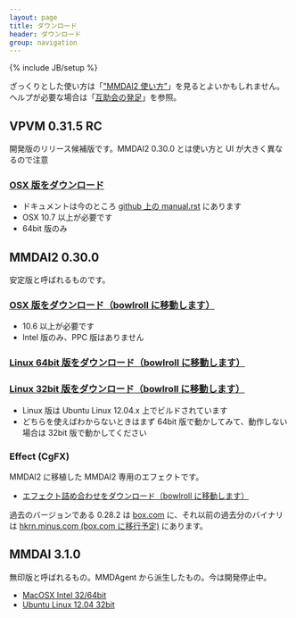 ```yaml
---
layout: page
title: ダウンロード
header: ダウンロード
group: navigation
---
```

{% include JB/setup %}

ざっくりとした使い方は「["MMDAI2 使い方"](http://ch.nicovideo.jp/MMDAI/blomaga/ar37961)」を見るとよいかもしれません。ヘルプが必要な場合は「[互助会の発足](http://ch.nicovideo.jp/MMDAI/blomaga/ar140129)」を参照。

VPVM 0.31.5 RC
--------------

開発版のリリース候補版です。MMDAI2 0.30.0 とは使い方と UI が大きく異なるので注意

### [OSX 版をダウンロード](http://www8092ui.sakura.ne.jp/projects/VPVM/binaries/VPVM-osx-0.31.5.zip)

 - ドキュメントは今のところ [github 上の manual.rst](https://github.com/hkrn/MMDAI/blob/master/VPVM/documents/manual.rst) にあります
 - OSX 10\.7 以上が必要です
 - 64bit 版のみ

MMDAI2 0.30.0
-------------

安定版と呼ばれるものです。

###  [OSX 版をダウンロード（bowlroll に移動します）](http://bowlroll.net/up/dl2185)

 - 10\.6 以上が必要です
 - Intel 版のみ、PPC 版はありません

### [Linux 64bit 版をダウンロード（bowlroll に移動します）](http://bowlroll.net/up/dl6204)
### [Linux 32bit 版をダウンロード（bowlroll に移動します）](http://bowlroll.net/up/dl2210)

 - Linux 版は Ubuntu Linux 12.04.x 上でビルドされています
 - どちらを使えばわからないときはまず 64bit 版で動かしてみて、動作しない場合は 32bit 版で動かしてください

### Effect (CgFX)

MMDAI2 に移植した MMDAI2 専用のエフェクトです。

 - [エフェクト詰め合わせをダウンロード（bowlroll に移動します）](http://bowlroll.net/up/dl8216)

過去のバージョンである 0.28.2 は [box.com](https://www.box.com/s/pgg34l2lhau3r0xm12u8) に、それ以前の過去分のバイナリは [hkrn.minus.com (box.com に移行予定)](http://hkrn.minus.com) にあります。

MMDAI 3.1.0
-----------

無印版と呼ばれるもの。MMDAgent から派生したもの。今は開発停止中。

 - [MacOSX Intel 32/64bit](http://bowlroll.net/up/dl2416)
 - [Ubuntu Linux 12.04 32bit](http://bowlroll.net/up/dl4419)

